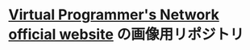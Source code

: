 # [Virtual Programmer's Network official website](https://github.com/VirtualProgrammersNetwork/vpn-website) の画像用リポジトリ